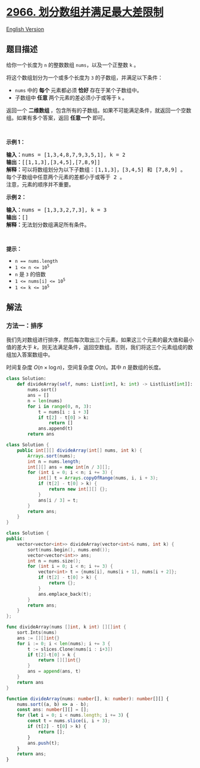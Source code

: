 # [2966. 划分数组并满足最大差限制](https://leetcode.cn/problems/divide-array-into-arrays-with-max-difference)

[English Version](/solution/2900-2999/2966.Divide%20Array%20Into%20Arrays%20With%20Max%20Difference/README_EN.md)

<!-- tags:贪心,数组,排序 -->

## 题目描述

<!-- 这里写题目描述 -->

<p>给你一个长度为 <code>n</code> 的整数数组 <code>nums</code>，以及一个正整数 <code>k</code> 。</p>

<p>将这个数组划分为一个或多个长度为 <code>3</code> 的子数组，并满足以下条件：</p>

<ul>
	<li><code>nums</code> 中的 <strong>每个 </strong>元素都必须 <strong>恰好 </strong>存在于某个子数组中。</li>
	<li>子数组中<strong> 任意 </strong>两个元素的差必须小于或等于 <code>k</code> 。</li>
</ul>

<p>返回一个<em> </em><strong>二维数组 </strong>，包含所有的子数组。如果不可能满足条件，就返回一个空数组。如果有多个答案，返回 <strong>任意一个</strong> 即可。</p>

<p>&nbsp;</p>

<p><strong class="example">示例 1：</strong></p>

<pre>
<strong>输入：</strong>nums = [1,3,4,8,7,9,3,5,1], k = 2
<strong>输出：</strong>[[1,1,3],[3,4,5],[7,8,9]]
<strong>解释：</strong>可以将数组划分为以下子数组：[1,1,3]，[3,4,5] 和 [7,8,9] 。
每个子数组中任意两个元素的差都小于或等于 2 。
注意，元素的顺序并不重要。
</pre>

<p><strong class="example">示例 2：</strong></p>

<pre>
<strong>输入：</strong>nums = [1,3,3,2,7,3], k = 3
<strong>输出：</strong>[]
<strong>解释：</strong>无法划分数组满足所有条件。
</pre>

<p>&nbsp;</p>

<p><strong>提示：</strong></p>

<ul>
	<li><code>n == nums.length</code></li>
	<li><code>1 &lt;= n &lt;= 10<sup>5</sup></code></li>
	<li><code>n</code> 是 <code>3</code> 的倍数</li>
	<li><code>1 &lt;= nums[i] &lt;= 10<sup>5</sup></code></li>
	<li><code>1 &lt;= k &lt;= 10<sup>5</sup></code></li>
</ul>

## 解法

### 方法一：排序

我们先对数组进行排序，然后每次取出三个元素，如果这三个元素的最大值和最小值的差大于 $k$，则无法满足条件，返回空数组。否则，我们将这三个元素组成的数组加入答案数组中。

时间复杂度 $O(n \times \log n)$，空间复杂度 $O(n)$。其中 $n$ 是数组的长度。

<!-- tabs:start -->

```python
class Solution:
    def divideArray(self, nums: List[int], k: int) -> List[List[int]]:
        nums.sort()
        ans = []
        n = len(nums)
        for i in range(0, n, 3):
            t = nums[i : i + 3]
            if t[2] - t[0] > k:
                return []
            ans.append(t)
        return ans
```

```java
class Solution {
    public int[][] divideArray(int[] nums, int k) {
        Arrays.sort(nums);
        int n = nums.length;
        int[][] ans = new int[n / 3][];
        for (int i = 0; i < n; i += 3) {
            int[] t = Arrays.copyOfRange(nums, i, i + 3);
            if (t[2] - t[0] > k) {
                return new int[][] {};
            }
            ans[i / 3] = t;
        }
        return ans;
    }
}
```

```cpp
class Solution {
public:
    vector<vector<int>> divideArray(vector<int>& nums, int k) {
        sort(nums.begin(), nums.end());
        vector<vector<int>> ans;
        int n = nums.size();
        for (int i = 0; i < n; i += 3) {
            vector<int> t = {nums[i], nums[i + 1], nums[i + 2]};
            if (t[2] - t[0] > k) {
                return {};
            }
            ans.emplace_back(t);
        }
        return ans;
    }
};
```

```go
func divideArray(nums []int, k int) [][]int {
	sort.Ints(nums)
	ans := [][]int{}
	for i := 0; i < len(nums); i += 3 {
		t := slices.Clone(nums[i : i+3])
		if t[2]-t[0] > k {
			return [][]int{}
		}
		ans = append(ans, t)
	}
	return ans
}
```

```ts
function divideArray(nums: number[], k: number): number[][] {
    nums.sort((a, b) => a - b);
    const ans: number[][] = [];
    for (let i = 0; i < nums.length; i += 3) {
        const t = nums.slice(i, i + 3);
        if (t[2] - t[0] > k) {
            return [];
        }
        ans.push(t);
    }
    return ans;
}
```

<!-- tabs:end -->

<!-- end -->
